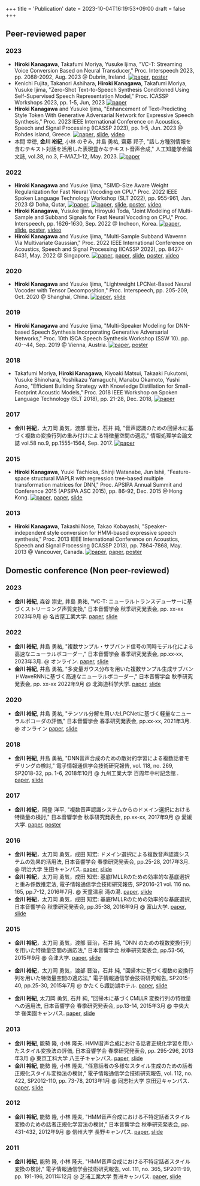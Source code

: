 +++
title = 'Publication'
date = 2023-10-04T16:19:53+09:00
draft = false
+++


## Peer-reviewed paper
### 2023
- **Hiroki Kanagawa**, Takafumi Moriya, Yusuke Ijima, "VC-T: Streaming Voice Conversion Based on Neural Transducer," Proc. Interspeech 2023, pp. 2088-2092, Aug. 2023 @ Dubrin, Ireland. [![paper](https://img.shields.io/badge/Conference_paper-ISCA_archive-blue)](https://www.isca-speech.org/archive/interspeech_2023/kanagawa23_interspeech.html), [poster](https://drive.google.com/file/d/1AfLbd2ypJjiejkphnno-F9M2pLYtIs3T/view?usp=drive_link)
- Kenichi Fujita, Takanori Ashihara, **Hiroki Kanagawa**, Takafumi Moriya, Yusuke Ijima, 
"Zero-Shot Text-to-Speech Synthesis Conditioned Using Self-Supervised Speech Representation Model," Proc. ICASSP Workshops 2023, pp. 1-5, Jun, 2023 [![paper](https://img.shields.io/badge/Conference_paper-IEEE_Xplorer-blue)](https://ieeexplore.ieee.org/document/10193459)
- **Hiroki Kanagawa** and Yusuke Ijima, "Enhancement of Text-Predicting Style Token With Generative Adversarial Network for Expressive Speech Synthesis," Proc. 2023 IEEE International Conference on Acoustics, Speech and Signal Processing (ICASSP 2023), pp. 1-5, Jun. 2023 @ Rohdes island, Greece. [![paper](https://img.shields.io/badge/Conference_paper-IEEE_Xplorer-blue)](https://ieeexplore.ieee.org/document/10095513), [slide](https://drive.google.com/file/d/1qgD4d0tOWG4vKWSbfxKumqulgRT5lm3-/view?usp=drive_link), [video](https://drive.google.com/file/d/13A8V7yh51u0wrmwxDpJVCvL8R-KndWcy/view?usp=drive_link)
- 本間 幸徳, **金川 裕紀**, 小林 のぞみ, 井島 勇祐, 齋藤 邦子, "話し方種別情報を含むテキスト対話を活用した表現豊かなテキスト音声合成," 人工知能学会論文誌, vol.38, no.3, F-MA7_1-12, May. 2023. [![paper](https://img.shields.io/badge/Journal-J_stage-green)](https://www.jstage.jst.go.jp/article/tjsai/38/3/38_38-3_F-MA7/_article/-char/ja/)

### 2022
- **Hiroki Kanagawa** and Yusuke Ijima, "SIMD-Size Aware Weight Regularization for Fast Neural Vocoding on CPU," Proc. 2022 IEEE Spoken Language Technology Workshop (SLT 2022), pp. 955-961, Jan. 2023 @ Doha, Qutar, [![paper](https://img.shields.io/badge/Conference_paper-IEEE_Xplorer-blue)](https://ieeexplore.ieee.org/document/10022757), [![paper](https://img.shields.io/badge/arXiv-2211.00898-d11b1b.svg)](https://arxiv.org/abs/2211.00898), [slide](https://drive.google.com/file/d/1igqBsU0zKp_IgSR8C5E4I8pZ88LiGmGD/view?usp=drive_link), [poster](https://drive.google.com/file/d/1O51n2S4c1o6HZWkfC-jWN-ZxFfDn3Z9t/view?usp=drive_link), [video](https://drive.google.com/file/d/19EufGXwBTXbMgFWsXMUjRbCL2bX6kdns/view?usp=drive_link)
- **Hiroki Kanagawa**, Yusuke Ijima, Hiroyuki Toda, "Joint Modeling of Multi-Sample and Subband Signals for Fast Neural Vocoding on CPU," Proc. Interspeech, pp. 1626-1630, Sep. 2022 @ Incheon, Korea. [![paper](https://img.shields.io/badge/Conference_paper-ISCA_archive-blue)](https://www.isca-speech.org/archive/interspeech_2022/kanagawa22_interspeech.html), [slide](https://drive.google.com/file/d/1qQc010lFsagHtjkmino614i8eL4C4bNb/view?usp=drive_link), [poster](https://drive.google.com/file/d/1kFLIhce8BuWmnygTkqaAQi5uasjeLRgC/view?usp=drive_link), [video](https://drive.google.com/file/d/1is7MNwcTVdRSE55u2M4Muv34TsLpWxB6/view?usp=drive_link)
- **Hiroki Kanagawa** and Yusuke Ijima, "Multi-Sample Subband Wavernn Via Multivariate Gaussian," Proc. 2022 IEEE International Conference on Acoustics, Speech and Signal Processing (ICASSP 2022), pp. 8427-8431, May. 2022 @ Singapore. [![paper](https://img.shields.io/badge/Paper-IEEE_Xplorer-blue)](https://ieeexplore.ieee.org/document/9747898), [paper](https://drive.google.com/file/d/1-7saAVsndR7_IC3OWYX0P2pkFkgJRhF8/view?usp=drive_link), [slide](https://drive.google.com/file/d/10y4arFNG9Z9iuQhkzlzufQ46YpgolQpE/view?usp=drive_link), [poster](https://drive.google.com/file/d/1D3AAYSbI9gOvwv-bxq2iJP-QLCR5oL7a/view?usp=drive_link), [video](https://drive.google.com/file/d/1QJWmo_PeBS1PcCjkbAzHQY5crcZUe3aM/view?usp=drive_link)

### 2020
- **Hiroki Kanagawa** and Yusuke Ijima, "Lightweight LPCNet-Based Neural Vocoder with Tensor Decomposition," Proc. Interspeech, pp. 205-209, Oct. 2020 @ Shanghai, China. [![paper](https://img.shields.io/badge/Conference_paper-ISCA_archive-blue)](https://www.isca-speech.org/archive/interspeech_2020/kanagawa20_interspeech.html), [slide](https://drive.google.com/file/d/1rAtJBfVNFxxdLHck95mxIj75o-5iNgtD/view?usp=drive_link)

### 2019
- **Hiroki Kanagawa** and Yusuke Ijima, "Multi-Speaker Modeling for DNN-based Speech Synthesis Incorporating Generative Adversarial Networks," Proc. 10th ISCA Speech Synthesis Workshop (SSW 10). pp. 40--44, Sep. 2019 @ Vienna, Austria. [![paper](https://img.shields.io/badge/Conference_paper-ISCA_archive-blue)](https://www.isca-speech.org/archive/ssw_2019/kanagawa19_ssw.html), [poster](https://drive.google.com/file/d/19zVUKc-zXO2lzOhDp5fOyQcqT4Rmr32c/view?usp=drive_link)

### 2018
- Takafumi Moriya, **Hiroki Kanagawa**, Kiyoaki Matsui, Takaaki Fukutomi, Yusuke Shinohara, Yoshikazu Yamaguchi, Manabu Okamoto, Yushi Aono, "Efficient Building Strategy with Knowledge Distillation for Small-Footprint Acoustic Models," Proc. 2018 IEEE Workshop on Spoken Language Technology (SLT 2018), pp. 21-28, Dec. 2018, [![paper](https://img.shields.io/badge/Conference_paper-IEEE_Xplorer-blue)](https://ieeexplore.ieee.org/document/8639545)

### 2017
- **金川 裕紀**，太刀岡 勇気，渡部 晋治，石井 純, "音声認識のための回帰木に基づく複数の変換行列の重み付けによる特徴量空間の適応," 情報処理学会論文誌 vol.58 no.9, pp.1555-1564, Sep. 2017. [![paper](https://img.shields.io/badge/Journal-IPSJ-green)](https://ipsj.ixsq.nii.ac.jp/ej/index.php?active_action=repository_view_main_item_detail&page_id=13&block_id=8&item_id=183616&item_no=1)

### 2015
- **Hiroki Kanagawa**, Yuuki Tachioka, Shinji Watanabe, Jun Ishii, "Feature-space structural MAPLR with regression tree-based multiple transformation matrices for DNN," Proc. APSIPA Annual Summit and Conference 2015 (APSIPA ASC 2015), pp. 86-92, Dec. 2015 @ Hong Kong. [![paper](https://img.shields.io/badge/Conference_paper-IEEE_Xplorer-blue)](https://ieeexplore.ieee.org/document/7415425), [paper](https://drive.google.com/file/d/1BSOjC-mymYmh5YytF2X4u4fLAFM1I3Qy/view?usp=drive_link), [slide](https://drive.google.com/file/d/1pxedjtfPUBsOtn08u3KkACjr8oov54bG/view?usp=drive_link)

### 2013
- **Hiroki Kanagawa**, Takashi Nose, Takao Kobayashi, "Speaker-independent style conversion for HMM-based expressive speech synthesis," Proc. 2013 IEEE International Conference on Acoustics, Speech and Signal Processing (ICASSP 2013), pp. 7864-7868, May. 2013 @ Vancouver, Canada. [![paper](https://img.shields.io/badge/Conference_paper-IEEE_Xplorer-blue)](https://ieeexplore.ieee.org/document/6639195), [paper](https://drive.google.com/file/d/1KjQVi-zeyO0bkDt9FEma2J-tSnGseykN/view?usp=drive_link), [poster](https://drive.google.com/file/d/1CCNegPSL0rSIrfuVazHdfDfS7_gonFTX/view?usp=drive_link)



## Domestic conference (Non peer-reviewed)
### 2023
- **金川 裕紀**, 森谷 崇史, 井島 勇祐, "VC-T: ニューラルトランスデューサーに基づくストリーミング声質変換," 日本音響学会 秋季研究発表会, pp. xx-xx 2023年9月 @ 名古屋工業大学. [paper](https://drive.google.com/file/d/1uFYjAiWVFZSuU_0nNmXt1UfgjXbzCiba/view?usp=drive_link), [slide](https://drive.google.com/file/d/1IiFPVs_e99u5jfeUrawhFI7WOUc4Oku4/view?usp=drive_link)

### 2022
- **金川 裕紀**, 井島 勇祐, "複数サンプル・サブバンド信号の同時モデル化による高速なニューラルボコーダー," 日本音響学会 春季研究発表会, pp.xx-xx, 2023年3月. @ オンライン. [paper](https://drive.google.com/file/d/1LejWo7SZB85Lw-v5IO3-Wf03_nNh4esL/view?usp=drive_link), [slide](https://drive.google.com/file/d/1cqRvVMnH6sft5modGEHxtrSCoPE1vvX1/view?usp=drive_link)
- **金川 裕紀**, 井島 勇祐, "多変量ガウス分布を用いた複数サンプル生成サブバンドWaveRNNに基づく高速なニューラルボコーダー," 日本音響学会 秋季研究発表会, pp. xx-xx 2022年9月 @ 北海道科学大学. [paper](https://drive.google.com/file/d/1YXS_zp9iyWi9C4HX5hldsPE-PO7y3y7N/view?usp=drive_link), [slide](https://drive.google.com/file/d/181Ghjq_IX2Bt75P_x3qjcEU9O1gwsonT/view?usp=drive_link)

### 2020
- **金川 裕紀**, 井島 勇祐, "テンソル分解を用いたLPCNetに基づく軽量なニューラルボコーダの評価," 日本音響学会 春季研究発表会, pp.xx-xx, 2021年3月. @ オンライン [paper](https://drive.google.com/file/d/1AfjJykd8rUWjkX9f_ZEPzUUwvslQpRd4/view?usp=drive_link), [slide](https://drive.google.com/file/d/1Tm8xo96z6szQ1Nk5gn0lwfETz07qV0kr/view?usp=drive_link)

### 2018
- **金川 裕紀**, 井島 勇祐, "DNN音声合成のための敵対的学習による複数話者モデリングの検討," 電子情報通信学会技術研究報告, vol. 118, no. 269, SP2018-32, pp. 1-6, 2018年10月 @ 九州工業大学 百周年中村記念館 . [paper](https://drive.google.com/file/d/1-aG-7gLmD53BGLpdh8qxhAd7jGrCOfag/view?usp=drive_link), [slide](https://drive.google.com/file/d/1Pn2-SotU5CfXQmV4p4FwRwmRDvE2YZsZ/view?usp=drive_link)


### 2017
- **金川 裕紀**，岡登 洋平, "複数音声認識システムからのドメイン選択における特徴量の検討," 日本音響学会 秋季研究発表会, pp.xx-xx, 2017年9月 @ 愛媛大学. [paper](https://drive.google.com/file/d/1S16-AUol2027FfKnwk1pIHCx6sJI8bj6/view?usp=drive_link), [poster](https://drive.google.com/file/d/1EP0XSRggbjtKNRb65pP62dcCq-JPCXJZ/view?usp=drive_link)

### 2016
- **金川 裕紀**，太刀岡 勇気，成田 知宏: ドメイン選択による複数音声認識システムの効果的活用法, 日本音響学会 春季研究発表会, pp.25-28, 2017年3月. @ 明治大学 生田キャンパス. [paper](https://drive.google.com/file/d/1VKJc7MWpUKqtmOVDATbpEvwNyLHozOJs/view?usp=drive_link), [slide](https://drive.google.com/file/d/1mFasaFd8NAglvmpqRVo48EI2DSD33iiY/view?usp=drive_link)
- **金川 裕紀**，太刀岡 勇気，成田 知宏: 基底fMLLRのための効率的な基底選択と重み係数推定法, 電子情報通信学会技術研究報告, SP2016-21 vol. 116 no. 165, pp.7-12, 2016年7月. @ 天童温泉 滝の湯. [paper](https://drive.google.com/file/d/1Jgm6VMkSJ57jfc72qxEQKgQ3X-jlE_sd/view?usp=drive_link), [slide](https://drive.google.com/file/d/1NvHO-VpWX2vDwPwvMgP6qNiNuS3jiWCL/view?usp=drive_link)
- **金川 裕紀**，太刀岡 勇気，成田 知宏: 基底fMLLRのための効率的な基底選択, 日本音響学会 秋季研究発表会, pp.35-38, 2016年9月 @ 富山大学. [paper](https://drive.google.com/file/d/1CH2-blK9AGKAQWLleQuGRd6JAx-bHFZj/view?usp=drive_link), [slide](https://drive.google.com/file/d/1JL0lrqnUy-O4hifWWCJFlxptP_fiRAc1/view?usp=drive_link)

### 2015
- **金川 裕紀**，太刀岡 勇気，渡部 晋治，石井 純, "DNN のための複数変換行列を用いた特徴量空間の適応法," 日本音響学会 秋季研究発表会, pp.53-56, 2015年9月 @ 会津大学. [paper](https://drive.google.com/file/d/13cEvXzmYZ8LIVi5WTItHLtu-eCeDLLC7/view?usp=drive_link), [slide](https://drive.google.com/file/d/103XxHIvUQr00e5UPY4iixpB0NN1GjNGm/view?usp=sharing)

- **金川 裕紀**，太刀岡 勇気，渡部 晋治，石井 純, "回帰木に基づく複数の変換行列を用いた特徴量空間の適応法," 電子情報通信学会技術研究報告, SP2015-40, pp.25-30, 2015年7月 @ かたくら諏訪湖ホテル. [paper](https://drive.google.com/file/d/1aJ7oWFCcngs5cIVdrmZjdAXA-Uiatkvy/view?usp=drive_link), [slide](https://drive.google.com/file/d/1v0y6iCnfXw98Ohy47JucsGU9XKaMHzJB/view?usp=drive_link)

- **金川 裕紀**, 太刀岡 勇気, 石井 純, "回帰木に基づくCMLLR 変換行列の特徴量への適用法, 日本音響学会 春季研究発表会, pp.13-14, 2015年3月 @ 中央大学 後楽園キャンパス. [paper](https://drive.google.com/file/d/1_kCqItdI676tnqDwh3Ps6nOXtqr6L7G8/view?usp=drive_link), [slide](https://drive.google.com/file/d/1a1dmrkISrlsgfIghl9XBTrblN91a5-yq/view?usp=drive_link)

### 2013
- **金川 裕紀**, 能勢 隆, 小林 隆夫. HMM音声合成における話者正規化学習を用いたスタイル変換法の評価, 日本音響学会 春季研究発表会, pp. 295-296, 2013年3月 @ 東京工科大学 八王子キャンパス. [paper](https://drive.google.com/file/d/1V452gkgHJp5qTnt7jU9sEFsZdegRLrXa/view?usp=drive_link), [slide](https://drive.google.com/file/d/1YMIw6vtvXCluOeQytY3JCOpJyP8F3g77/view?usp=drive_link)
- **金川 裕紀**, 能勢 隆, 小林 隆夫, "任意話者の多様なスタイル生成のための話者正規化スタイル変換法の検討," 電子情報通信学会技術研究報告, vol. 112, no. 422, SP2012-110, pp. 73-78, 2013年1月 @ 同志社大学 京田辺キャンパス. [paper](https://drive.google.com/file/d/10LB0xH7UYwdrCXYe1NbDirtkT5txfBwX/view?usp=drive_link), [slide](https://drive.google.com/file/d/1hHJx3qVGrmEVfN16Ssro_OssTmu4MDr3/view?usp=drive_link)

### 2012
- **金川 裕紀**, 能勢 隆, 小林 隆夫, "HMM音声合成における不特定話者スタイル変換のための話者正規化学習法の検討," 日本音響学会 秋季研究発表会, pp. 431-432, 2012年9月 @ 信州大学 長野キャンパス. [paper](https://drive.google.com/file/d/1r5MqygJKDLYUVD4oSaeCQ9LZVzyrvsYE/view?usp=drive_link), [slide](https://drive.google.com/file/d/1HkAwxHbxJzumhQCDX8QEE_KGmxTOLoed/view?usp=drive_link)

### 2011
- **金川 裕紀**, 能勢 隆, 小林 隆夫, "HMM音声合成における不特定話者スタイル変換の検討," 電子情報通信学会技術研究報告, vol. 111, no. 365, SP2011-99, pp. 191-196, 2011年12月 @ 芝浦工業大学 豊洲キャンパス. [paper](https://drive.google.com/file/d/1AreonflJDuM-pc2D2k9eJjoCqzR2kKvD/view?usp=drive_link), [slide](https://drive.google.com/file/d/1ycIX3O5FmGnVIDuNNhyOe5suLV5t6q4s/view?usp=drive_link)